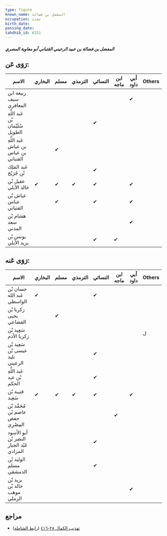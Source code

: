 ```yaml
---
type: figure
known_name: المفضل بن فضالة
occupation: محدث
birth_date:
passing_date:
tahdhib_id: 6151
---
```

##### المفضل بن فضالة بن عبيد الرعيني القتباني أبو معاوية المصري

## رَوَى عَن:
| الاسم                                 | البخاري | مسلم | الترمذي | النسائي | ابن ماجه | أبي داود | Others |
| ------------------------------------- | ------- | ---- | ------- | ------- | -------- | -------- | ------ |
| ربيعة ابن سيف المعافري                |         |      |         |         |          | ✔        |        |
| عَبد اللَّهِ بْن سُلَيْمان الطويل     |         |      |         | ✔       |          |          |        |
| عَبد اللَّهِ بن عياش بن عباس القتباني |         | ✔    |         |         |          |          |        |
| عَبد المَلِك بْن جُرَيْج              |         |      |         | ✔       |          |          |        |
| عقيل بْن خالد الأيلي                  | ✔       | ✔    | ✔       | ✔       |          | ✔        |        |
| عياش بْن عباس القتباني                |         | ✔    |         | ✔       |          | ✔        |        |
| هشام بْن سعد المدني                   |         |      |         |         |          | ✔        |        |
| يونس بْن يزيد الأيلي                  |         |      |         | ✔       | ✔        |          |        |
## رَوَى عَنه:
| الاسم                                     | البخاري | مسلم | الترمذي | النسائي | ابن ماجه | أبي داود | Others |
| ----------------------------------------- | ------- | ---- | ------- | ------- | -------- | -------- | ------ |
| حسان بْن عَبد الله الواسطي                | ✔       |      |         | ✔       |          |          |        |
| زكريا بْن يحيى القضاعي                    |         | ✔    |         |         |          |          |        |
| سَعِيد بْن زكريا الأدم                    |         |      |         |         |          |          | ل      |
| سَعِيد بْن عيسى بْن تليد الرعيني          |         |      |         | ✔       |          |          |        |
| عَبد اللَّهِ بْن عبد الحكم                |         |      |         | ✔       |          |          |        |
| قتيبة بْن سَعِيد                          | ✔       | ✔    | ✔       | ✔       |          | ✔        |        |
| مُحَمَّد بْن عاصم بْن حفص المِصْرِي       |         |      |         |         | ✔        |          |        |
| أبو الأسود النضر بْن عَبْد الجبار المرادي |         |      |         | ✔       |          |          |        |
| الوليد بْن مسلم الدمشقي                   |         |      |         | ✔       |          |          |        |
| يزيد بْن خالد بْن موهب الرملي             |         |      |         |         |          | ✔        |        |
## مراجع
- [تهذيب الكمال ٢٨-٤١٦](obsidian://open?vault=Tahdhib-al-Kamal&file=Figures/٦١٥١-المفضل%20بن%20فضالة%20بن%20عبيد%20الرعيني%20القتباني%20أبو%20معاوية%20المصري) ([رابط الشاملة](https://shamela.ws/book/3722/15391))